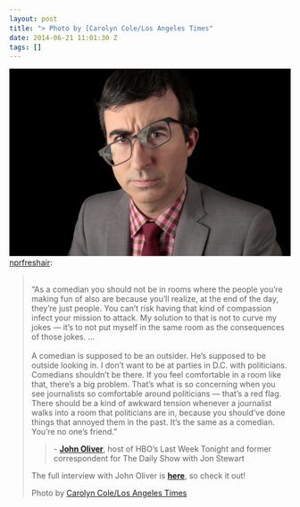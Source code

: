 ```yaml
---
layout: post
title: "> Photo by [Carolyn Cole/Los Angeles Times"
date: 2014-06-21 11:01:30 Z
tags: []
---
```

![](/media/2014/06/89446106987.jpg)
[nprfreshair](http://nprfreshair.tumblr.com/post/89279994313/as-a-comedian-you-should-not-be-in-rooms-where):

>    
> “As a comedian you should not be in rooms where the people you’re making fun of also are because you’ll realize, at the end of the day, they’re just people. You can’t risk having that kind of compassion infect your mission to attack. My solution to that is not to curve my jokes — it’s to not put myself in the same room as the consequences of those jokes. …  
>    
> A comedian is supposed to be an outsider. He’s supposed to be outside looking in. I don’t want to be at parties in D.C. with politicians. Comedians shouldn’t be there. If you feel comfortable in a room like that, there’s a big problem. That’s what is so concerning when you see journalists so comfortable around politicians — that’s a red flag. There should be a kind of awkward tension whenever a journalist walks into a room that politicians are in, because you should’ve done things that annoyed them in the past. It’s the same as a comedian. You’re no one’s friend.”
> 
> > \- **[John Oliver](http://www.npr.org/templates/story/story.php?storyId=323335539)**, host of HBO’s Last Week Tonight and former correspondent for The Daily Show with Jon Stewart
> 
> The full interview with John Oliver is [**here**](http://www.npr.org/templates/story/story.php?storyId=323335539), so check it out!
> 
> Photo by [Carolyn Cole/Los Angeles Times](http://www.latimes.com/entertainment/tv/showtracker/la-et-st-john-oliver-last-week-tonight-20140426-story.html#page=1)
